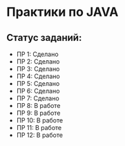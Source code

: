 # Практики по JAVA

## Статус заданий:
- ПР 1: Сделано
- ПР 2: Сделано
- ПР 3: Сделано
- ПР 4: Сделано
- ПР 5: Сделано
- ПР 6: Сделано
- ПР 7: Сделано
- ПР 8: В работе
- ПР 9: В работе
- ПР 10: В работе
- ПР 11: В работе
- ПР 12: В работе
